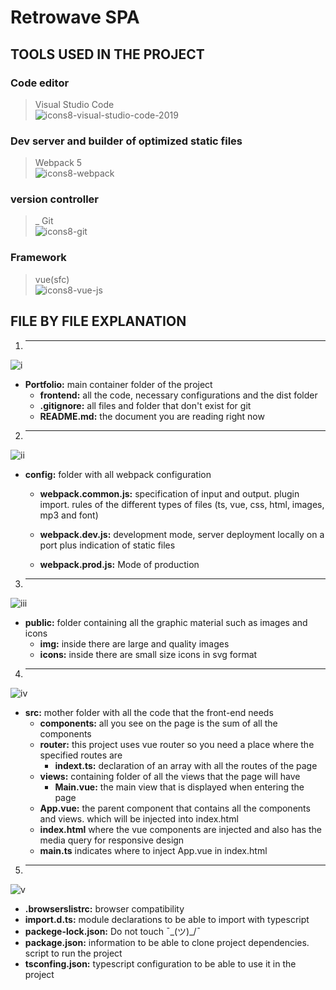 # Retrowave SPA


## TOOLS USED IN THE PROJECT ##

### Code editor ####
>Visual Studio Code                  
>![icons8-visual-studio-code-2019](https://user-images.githubusercontent.com/91486406/164815063-6436e4ef-abd9-4262-8fc5-ecd847971cbf.svg)                            


### Dev server and builder of optimized static files  ###
> Webpack 5            
> ![icons8-webpack](https://user-images.githubusercontent.com/91486406/164815386-2d30474d-584b-420b-9d95-f4cfb5c919e4.svg)         


### version controller ###
> _  Git          
>![icons8-git](https://user-images.githubusercontent.com/91486406/164815513-08a7ba00-091e-4786-8dda-bf5ee7ff5e1a.svg)      

### Framework ###
>vue(sfc)        
>![icons8-vue-js](https://user-images.githubusercontent.com/91486406/164815799-9a2591db-c082-4890-9147-f2e9a68fe539.svg)


## FILE BY FILE EXPLANATION  ##

1. - - - -
![i](https://user-images.githubusercontent.com/91486406/164817050-d37b7236-742c-423c-bbfd-a7a7f13a9487.jpg)

  * **Portfolio:**  main container folder of the project 
    * **frontend:**   all the code, necessary configurations and the dist folder
    * **.gitignore:** all files and folder that don't exist for git
    * **README.md:** the document you are reading right now
2. - - - -
![ii](https://user-images.githubusercontent.com/91486406/164865862-afd99b7b-70cd-4693-85ac-29d3bcc1cc3a.jpg)      

* **config:** folder with all webpack configuration
  * **webpack.common.js:**   specification of input and output. plugin import. rules of the different types of files (ts,                                vue, css, html, images, mp3 and font)
  
  * **webpack.dev.js:**  development mode, server deployment locally on a port plus indication of static files
  
  * **webpack.prod.js:** Mode of production


 3. - - - -
![iii](https://user-images.githubusercontent.com/91486406/164874490-40a18563-6422-480c-80a8-3148f0bda7e5.jpg)    
* **public:** folder containing all the graphic material such as images and icons
  * **img:**  inside there are large and quality images
  * **icons:**  inside there are small size icons in svg format

4. - - - -
![iv](https://user-images.githubusercontent.com/91486406/164878144-6eb3734b-fe3b-4fac-8911-95c16e61802f.jpg)               
* **src:** mother folder with all the code that the front-end needs
  * **components:** all you see on the page is the sum of all the components
  * **router:**  this project uses vue router so you need a place where the specified routes are
    * **indext.ts:** declaration of an array with all the routes of the page
  * **views:** containing folder of all the views that the page will have
    * **Main.vue:**  the main view that is displayed when entering the page
  * **App.vue:** the parent component that contains all the components and views. which will be injected into index.html
  * **index.html**  where the vue components are injected and also has the media query for responsive design
  *  **main.ts** indicates where to inject App.vue in index.html
5. - - - - 
![v](https://user-images.githubusercontent.com/91486406/164882349-453fdddc-e434-4c66-8232-44774f76d231.jpg)           
* **.browserslistrc:** browser compatibility
* **import.d.ts:** module declarations to be able to import with typescript
* **packege-lock.json:** Do not touch ¯\_(ツ)_/¯
* **package.json:** information to be able to clone project dependencies. script to run the project
* **tsconfing.json:**  typescript configuration to be able to use it in the project
  
  
